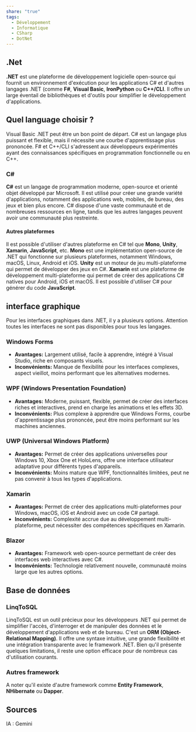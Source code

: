 ```yaml
---
share: "true"
tags:
  - Développement
  - Informatique
  - CSharp
  - DotNet
---
```

## .Net
**.NET** est une plateforme de développement logicielle open-source qui fournit un environnement d'exécution pour les applications C# et d'autres langages .NET (comme **F#**, **Visual Basic**, **IronPython** ou  **C++/CLI**. Il offre un large éventail de bibliothèques et d'outils pour simplifier le développement d'applications.

## Quel language choisir ?
Visual Basic .NET peut être un bon point de départ. C# est un langage plus puissant et flexible, mais il nécessite une courbe d'apprentissage plus prononcée. F# et C++/CLI s'adressent aux développeurs expérimentés ayant des connaissances spécifiques en programmation fonctionnelle ou en C++.

### C\#
**C#** est un langage de programmation moderne, open-source et orienté objet développé par Microsoft. Il est utilisé pour créer une grande variété d'applications, notamment des applications web, mobiles, de bureau, des jeux et bien plus encore.
C# dispose d'une vaste communauté et de nombreuses ressources en ligne, tandis que les autres langages peuvent avoir une communauté plus restreinte.

#### Autres plateformes
Il est possible d'utiliser d'autres plateforme en C# tel que **Mono**, **Unity**, **Xamarin**, **JavaScript**, etc.
**Mono** est une implémentation open-source de .NET qui fonctionne sur plusieurs plateformes, notamment Windows, macOS, Linux, Android et iOS. 
**Unity** est un moteur de jeu multi-plateforme qui permet de développer des jeux en C#.
**Xamarin** est une plateforme de développement multi-plateforme qui permet de créer des applications C# natives pour Android, iOS et macOS.
Il est possible d'utiliser C# pour générer du code **JavaScript**.

## interface graphique
Pour les interfaces graphiques dans .NET, il y a plusieurs options. Attention toutes les interfaces ne sont pas disponibles pour tous les langages.

### Windows Forms
- **Avantages:** Largement utilisé, facile à apprendre, intégré à Visual Studio, riche en composants visuels.
- **Inconvénients:** Manque de flexibilité pour les interfaces complexes, aspect vieillot, moins performant que les alternatives modernes.

### WPF (Windows Presentation Foundation)
- **Avantages:** Moderne, puissant, flexible, permet de créer des interfaces riches et interactives, prend en charge les animations et les effets 3D.
- **Inconvénients:** Plus complexe à apprendre que Windows Forms, courbe d'apprentissage plus prononcée, peut être moins performant sur les machines anciennes.

### UWP (Universal Windows Platform)
- **Avantages:** Permet de créer des applications universelles pour Windows 10, Xbox One et HoloLens, offre une interface utilisateur adaptative pour différents types d'appareils.
- **Inconvénients:** Moins mature que WPF, fonctionnalités limitées, peut ne pas convenir à tous les types d'applications.

### Xamarin
- **Avantages:** Permet de créer des applications multi-plateformes pour Windows, macOS, iOS et Android avec un code C# partagé.
- **Inconvénients:** Complexité accrue due au développement multi-plateforme, peut nécessiter des compétences spécifiques en Xamarin.

### Blazor
- **Avantages:** Framework web open-source permettant de créer des interfaces web interactives avec C#.
- **Inconvénients:** Technologie relativement nouvelle, communauté moins large que les autres options.

## Base de données
### LinqToSQL

LinqToSQL est un outil précieux pour les développeurs .NET qui permet de simplifier l'accès, d'interroger et de manipuler des données et le développement d'applications web et de bureau. C'est un **ORM (Object-Relational Mapping)**. Il offre une syntaxe intuitive, une grande flexibilité et une intégration transparente avec le framework .NET. Bien qu'il présente quelques limitations, il reste une option efficace pour de nombreux cas d'utilisation courants.

### Autres framework
A noter qu'il existe d'autre framework comme **Entity Framework**, **NHibernate** ou **Dapper**.

## Sources
IA : Gemini
